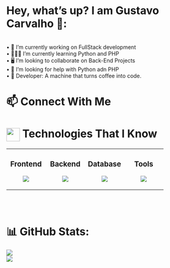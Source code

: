# Hey, what’s up? I am Gustavo Carvalho 🖖:
<br>• 💼 I’m currently working on FullStack development<br>• 👨🏻‍💻 I’m currently learning Python and PHP<br>• 🖥️ I’m looking to collaborate on Back-End Projects<br>• 🤔 I’m looking for help with Python adn PHP<br>• 🤖 Developer: A machine that turns coffee into code.

# 📫 Connect With Me



# <img align="center" src="https://media2.giphy.com/media/QssGEmpkyEOhBCb7e1/giphy.gif?cid=ecf05e47a0n3gi1bfqntqmob8g9aid1oyj2wr3ds3mg700bl&rid=giphy.gif" width ="35"/>  Technologies That I Know

<table align="center"><tr><td valign="top" width="25%">

<div align="center"><h3>Frontend</h3></div>

<p align="center">
<img src="https://skillicons.dev/icons?i=python&theme=dark&perline=3" />
</p>

</td><td valign="top" width="25%">

<div align="center"><h3>Backend</h3></div>

<p align="center">
<img src="https://skillicons.dev/icons?i=php,laravel,nodejs,&theme=dark&perline=2" />
</p>

</td><td valign="top" width="25%">

<div align="center"><h3>Database</h3></div>

<p align="center">
<img src="https://skillicons.dev/icons?i=Python&theme=dark&perline=3" />
</p>

</td><td valign="top" width="25%">

<div align="center"><h3>Tools</h3></div>

<p align="center">
<img src="https://skillicons.dev/icons?i=docker,aws,postman,obsidian,figma&theme=dark&perline=3" />
</p>



</td></tr></table>
<br/><br/>

# 📊 GitHub Stats:
![](https://github-readme-stats.vercel.app/api?username=Gusta1311&theme=dark&hide_border=false&include_all_commits=false&count_private=false)<br/>
![](https://github-readme-stats.vercel.app/api/top-langs/?username=Gusta1311&theme=dark&hide_border=false&include_all_commits=false&count_private=false&layout=compact)
